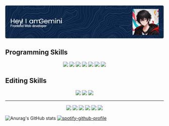 
![Header](./github-header-image.png)


  
<h2>Programming Skills</h2>
<p align="center">
   <img src="https://img.shields.io/badge/html5-%23E34F26.svg?style=for-the-badge&logo=html5&logoColor=white" />
     <img src="https://img.shields.io/badge/css3-%231572B6.svg?style=for-the-badge&logo=css3&logoColor=white" />
  <img src="https://img.shields.io/badge/tailwindcss-%2338B2AC.svg?style=for-the-badge&logo=tailwind-css&logoColor=white"/>
    <img src="https://img.shields.io/badge/javascript-%23323330.svg?style=for-the-badge&logo=javascript&logoColor=%23F7DF1E"/>
    <img src="https://img.shields.io/badge/react-%2320232a.svg?style=for-the-badge&logo=react&logoColor=%2361DAFB"/>
    <img src="https://img.shields.io/badge/node.js-6DA55F?style=for-the-badge&logo=node.js&logoColor=white"/>
    <img src="https://img.shields.io/badge/express.js-%23404d59.svg?style=for-the-badge&logo=express&logoColor=%2361DAFB"/>
</p>
<h2>Editing Skills</h2>
<p align="center">
    <img src="https://img.shields.io/badge/Adobe%20After%20Effects-9999FF.svg?style=for-the-badge&logo=Adobe%20After%20Effects&logoColor=white"/>
    <img src="https://img.shields.io/badge/Adobe%20Premiere%20Pro-9999FF.svg?style=for-the-badge&logo=Adobe%20Premiere%20Pro&logoColor=white"/>
    <img src="https://img.shields.io/badge/adobe%20photoshop-%2331A8FF.svg?style=for-the-badge&logo=adobe%20photoshop&logoColor=white"/>
</p>
<hr>
<p align="center">
    <img src="https://img.shields.io/badge/Instagram-%23E4405F.svg?style=for-the-badge&logo=Instagram&logoColor=white"/>
    <img src="https://img.shields.io/badge/YouTube-%23FF0000.svg?style=for-the-badge&logo=YouTube&logoColor=white"/>
    <img src="https://img.shields.io/badge/Twitter-%231DA1F2.svg?style=for-the-badge&logo=Twitter&logoColor=white"/>
    <img src="https://img.shields.io/badge/Gmail-D14836?style=for-the-badge&logo=gmail&logoColor=white"/>
    <img src="https://img.shields.io/badge/Discord-%235865F2.svg?style=for-the-badge&logo=discord&logoColor=white"/>
    <img src="https://img.shields.io/badge/linkedin-%230077B5.svg?style=for-the-badge&logo=linkedin&logoColor=white"/>
</p>

  ![Anurag's GitHub stats](https://github-readme-stats.vercel.app/api?username=Geminiixd&show_icons=true&theme=transparent) 
  [![spotify-github-profile](https://spotify-github-profile.vercel.app/api/view?uid=arassahraiian&cover_image=true&theme=default&show_offline=false&background_color=121212&interchange=false&bar_color_cover=false)](https://github.com/kittinan/spotify-github-profile)
  
  

  
  

